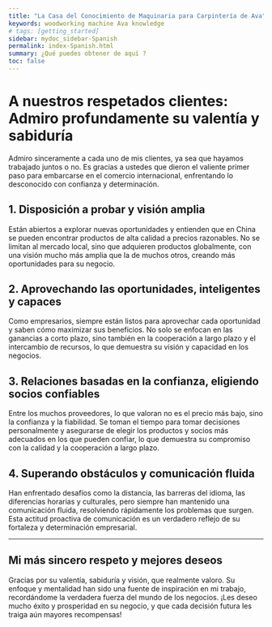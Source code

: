```yaml
---
title: "La Casa del Conocimiento de Maquinaria para Carpintería de Ava"
keywords: woodworking machine Ava knowledge
# tags: [getting_started]
sidebar: mydoc_sidebar-Spanish
permalink: index-Spanish.html
summary: ¿Qué puedes obtener de aquí ?
toc: false
---
```

# A nuestros respetados clientes: Admiro profundamente su valentía y sabiduría
Admiro sinceramente a cada uno de mis clientes, ya sea que hayamos trabajado juntos o no. Es gracias a ustedes que dieron el valiente primer paso para embarcarse en el comercio internacional, enfrentando lo desconocido con confianza y determinación.

## 1. Disposición a probar y visión amplia
Están abiertos a explorar nuevas oportunidades y entienden que en China se pueden encontrar productos de alta calidad a precios razonables. No se limitan al mercado local, sino que adquieren productos globalmente, con una visión mucho más amplia que la de muchos otros, creando más oportunidades para su negocio.

## 2. Aprovechando las oportunidades, inteligentes y capaces
Como empresarios, siempre están listos para aprovechar cada oportunidad y saben cómo maximizar sus beneficios. No solo se enfocan en las ganancias a corto plazo, sino también en la cooperación a largo plazo y el intercambio de recursos, lo que demuestra su visión y capacidad en los negocios.

## 3. Relaciones basadas en la confianza, eligiendo socios confiables
Entre los muchos proveedores, lo que valoran no es el precio más bajo, sino la confianza y la fiabilidad. Se toman el tiempo para tomar decisiones personalmente y asegurarse de elegir los productos y socios más adecuados en los que pueden confiar, lo que demuestra su compromiso con la calidad y la cooperación a largo plazo.

## 4. Superando obstáculos y comunicación fluida
Han enfrentado desafíos como la distancia, las barreras del idioma, las diferencias horarias y culturales, pero siempre han mantenido una comunicación fluida, resolviendo rápidamente los problemas que surgen. Esta actitud proactiva de comunicación es un verdadero reflejo de su fortaleza y determinación empresarial.

---

## Mi más sincero respeto y mejores deseos
Gracias por su valentía, sabiduría y visión, que realmente valoro. Su enfoque y mentalidad han sido una fuente de inspiración en mi trabajo, recordándome la verdadera fuerza del mundo de los negocios.
¡Les deseo mucho éxito y prosperidad en su negocio, y que cada decisión futura les traiga aún mayores recompensas!

